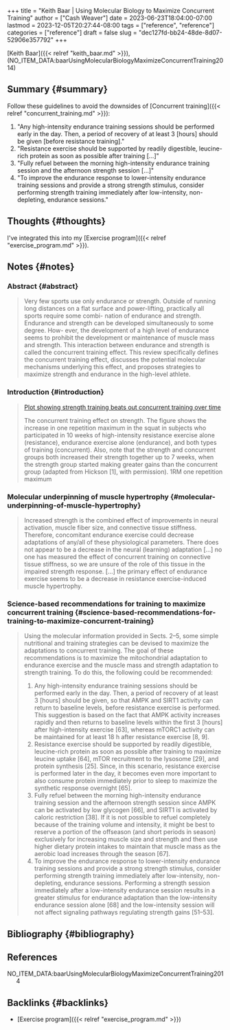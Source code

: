 +++
title = "Keith Baar | Using Molecular Biology to Maximize Concurrent Training"
author = ["Cash Weaver"]
date = 2023-06-23T18:04:00-07:00
lastmod = 2023-12-05T20:27:44-08:00
tags = ["reference", "reference"]
categories = ["reference"]
draft = false
slug = "dec127fd-bb24-48de-8d07-52906e357792"
+++

[Keith Baar]({{< relref "keith_baar.md" >}}), (NO_ITEM_DATA:baarUsingMolecularBiologyMaximizeConcurrentTraining2014)


## Summary {#summary}

Follow these guidelines to avoid the downsides of [Concurrent training]({{< relref "concurrent_training.md" >}}):

1.  "Any high-intensity endurance training sessions should be performed early in the day. Then, a period of recovery of at least 3 [hours] should be given [before resistance training]."
2.  "Resistance exercise should be supported by readily digestible, leucine-rich protein as soon as possible after training [...]"
3.  "Fully refuel between the morning high-intensity endurance training session and the afternoon strength session [...]"
4.  "To improve the endurance response to lower-intensity endurance training sessions and provide a strong strength stimulus, consider performing strength training immediately after low-intensity, non-depleting, endurance sessions."


## Thoughts {#thoughts}

I've integrated this into my [Exercise program]({{< relref "exercise_program.md" >}}).


## Notes {#notes}


### Abstract {#abstract}

> Very few sports use only endurance or strength. Outside of running long distances on a flat surface and power-lifting, practically all sports require some combi- nation of endurance and strength. Endurance and strength can be developed simultaneously to some degree. How- ever, the development of a high level of endurance seems to prohibit the development or maintenance of muscle mass and strength. This interaction between endurance and strength is called the concurrent training effect. This review specifically defines the concurrent training effect, discusses the potential molecular mechanisms underlying this effect, and proposes strategies to maximize strength and endurance in the high-level athlete.


### Introduction {#introduction}

> [Plot showing strength training beats out concurrent training over time](/ox-hugo/strength-cardio-interference-plot.png)
>
> The concurrent training effect on strength. The figure shows the increase in one repetition maximum in the squat in subjects who participated in 10 weeks of high-intensity resistance exercise alone (resistance), endurance exercise alone (endurance), and both types of training (concurrent). Also, note that the strength and concurrent groups both increased their strength together up to 7 weeks, when the strength group started making greater gains than the concurrent group (adapted from Hickson [1], with permission). 1RM one repetition maximum


### Molecular underpinning of muscle hypertrophy {#molecular-underpinning-of-muscle-hypertrophy}

> Increased strength is the combined effect of improvements in neural activation, muscle fiber size, and connective tissue stiffness. Therefore, concomitant endurance exercise could decrease adaptations of any/all of these physiological parameters. There does not appear to be a decrease in the neural (learning) adaptation [...] no one has measured the effect of concurrent training on connective tissue stiffness, so we are unsure of the role of this tissue in the impaired strength response. [...] the primary effect of endurance exercise seems to be a decrease in resistance exercise-induced muscle hypertrophy.


### Science-based recommendations for training to maximize concurrent training {#science-based-recommendations-for-training-to-maximize-concurrent-training}

> Using the molecular information provided in Sects. 2–5, some simple nutritional and training strategies can be devised to maximize the adaptations to concurrent training. The goal of these recommendations is to maximize the mitochondrial adaptation to endurance exercise and the muscle mass and strength adaptation to strength training. To do this, the following could be recommended:
>
> 1.  Any high-intensity endurance training sessions should be performed early in the day. Then, a period of recovery of at least 3 [hours] should be given, so that AMPK and SIRT1 activity can return to baseline levels, before resistance exercise is performed. This suggestion is based on the fact that AMPK activity increases rapidly and then returns to baseline levels within the first 3 [hours] after high-intensity exercise [63], whereas mTORC1 activity can be maintained for at least 18 h after resistance exercise [8, 9].
> 2.  Resistance exercise should be supported by readily digestible, leucine-rich protein as soon as possible after training to maximize leucine uptake [64], mTOR recruitment to the lysosome [29], and protein synthesis [25]. Since, in this scenario, resistance exercise is performed later in the day, it becomes even more important to also consume protein immediately prior to sleep to maximize the synthetic response overnight [65].
> 3.  Fully refuel between the morning high-intensity endurance training session and the afternoon strength session since AMPK can be activated by low glycogen [66], and SIRT1 is activated by caloric restriction [38]. If it is not possible to refuel completely because of the training volume and intensity, it might be best to reserve a portion of the offseason (and short periods in season) exclusively for increasing muscle size and strength and then use higher dietary protein intakes to maintain that muscle mass as the aerobic load increases through the season [67].
> 4.  To improve the endurance response to lower-intensity endurance training sessions and provide a strong strength stimulus, consider performing strength training immediately after low-intensity, non-depleting, endurance sessions. Performing a strength session immediately after a low-intensity endurance session results in a greater stimulus for endurance adaptation than the low-intensity endurance session alone [68] and the low-intensity session will not affect signaling pathways regulating strength gains [51–53].


## Bibliography {#bibliography}

## References

<style>.csl-entry{text-indent: -1.5em; margin-left: 1.5em;}</style><div class="csl-bib-body">
  <div class="csl-entry">NO_ITEM_DATA:baarUsingMolecularBiologyMaximizeConcurrentTraining2014</div>
</div>


## Backlinks {#backlinks}

-   [Exercise program]({{< relref "exercise_program.md" >}})
